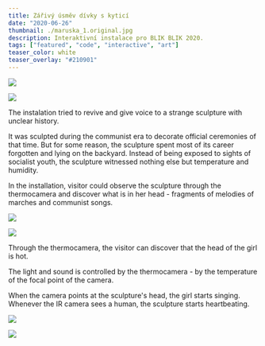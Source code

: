 ```yaml
---
title: Zářivý úsměv dívky s kyticí
date: "2020-06-26"
thumbnail: ./maruska_1.original.jpg
description: Interaktivní instalace pro BLIK BLIK 2020.
tags: ["featured", "code", "interactive", "art"]
teaser_color: white
teaser_overlay: "#210901"
---
```


<div class="p-row p-row_center">

<div class="p-col p-col_12 p-col_md_6 p-col_lg_4">

![](./maruska_2.original.jpg)

</div>

<div class="p-col p-col_12 p-col_md_6 p-col_lg_4">

![](./maruska_7.original.jpg)

</div>

<div class="p-col p-col_12 p-col_md_6 p-col_lg_3">

The instalation tried to revive and give voice to a strange sculpture with unclear history.

It was sculpted during the communist era to decorate official ceremonies of that time. But for some reason, the sculpture spent most of its career forgotten and lying on the backyard. Instead of being exposed to sights of socialist youth, the sculpture witnessed nothing else but temperature and humidity.

In the installation, visitor could observe the sculpture through the thermocamera and discover what is in her head - fragments of melodies of marches and communist songs.

</div>

<div class="p-col p-col_12 p-col_md_6 p-col_lg_3">

![](./maruska_6.original.jpg)

</div>

<div class="p-col p-col_12 p-col_md_6 p-col_lg_3">

![](./maruska_3.original.jpg)

</div>

<div class="p-col p-col_12 p-col_md_6 p-col_lg_3">

Through the thermocamera, the visitor can discover that the head of the girl is hot.

The light and sound is controlled by the thermocamera - by the temperature of the focal point of the camera.

When the camera points at the sculpture's head, the girl starts singing. Whenever the IR camera sees a human, the sculpture starts heartbeating.

</div>

<div class="p-col p-col_12 p-col_md_6 p-col_lg_4">

![](./maruska_6.original.jpg)

</div>

<div class="p-col p-col_12 p-col_md_6 p-col_lg_8">

![](./maruska_1.original.jpg)

</div>

</div>
